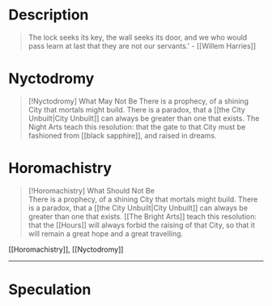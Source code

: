 # Description
> The lock seeks its key, the wall seeks its door, and we who would pass learn at last that they are not our servants.' - [[Willem Harries]]
# Nyctodromy
> [!Nyctodromy] What May Not Be
> There is a prophecy, of a shining City that mortals might build. There is a paradox, that a [[the City Unbuilt|City Unbuilt]] can always be greater than one that exists. The Night Arts teach this resolution: that the gate to that City must be fashioned from [[black sapphire]], and raised in dreams. 
# Horomachistry
> [!Horomachistry] What Should Not Be  
> There is a prophecy, of a shining City that mortals might build. There is a paradox, that a [[the City Unbuilt|City Unbuilt]] can always be greater than one that exists. [[The Bright Arts]] teach this resolution: that the [[Hours]] will always forbid the raising of that City, so that it will remain a great hope and a great travelling.

 [[Horomachistry]], [[Nyctodromy]]

---
# Speculation





